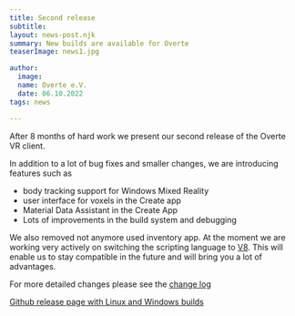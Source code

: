 ```yaml
---
title: Second release
subtitle: 
layout: news-post.njk
summary: New builds are available for Overte
teaserImage: news1.jpg

author:
  image: 
  name: Overte e.V.
  date: 06.10.2022
tags: news

---
```


After 8 months of hard work we present our second release of the Overte VR client. 

In addition to a lot of bug fixes and smaller changes, we are introducing features such as 

* body tracking support for Windows Mixed Reality 
* user interface for voxels in the Create app
* Material Data Assistant in the Create App
* Lots of improvements in the build system and debugging
  
We also removed not anymore used inventory app. 
At the moment we are working very actively on switching the scripting language to [V8](https://v8.dev/).
This will enable us to stay compatible in the future and will bring you a lot of advantages.

For more detailed changes please see the [change log](https://github.com/overte-org/overte/blob/master/CHANGELOG.md)


[Github release page with Linux and Windows builds](https://github.com/overte-org/overte/releases/tag/v2022.09.1)
